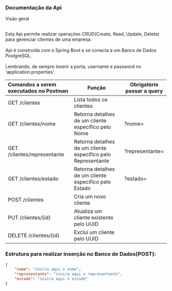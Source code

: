 ### Documentação da Api

Visão geral<br><br>

Esta Api permite realizar operações CRUD(Create, Read, Update, Delete) para gerenciar clientes de uma empresa.
<br><br>
Api é construída com o Spring Boot e se conecta a um Banco de Dados PostgreSQL.
<br><br>
Lembrando, de sempre inserir a porta, username e password no 'application.properties'.



 Comandos a serem executados no Postman | Função                                                       | Obrigatório passar a query    |                                          
:---------------------------------------|--------------------------------------------------------------|-------------------------------|
| GET /clientes                          | Lista todos os clientes                                      |
| GET /clientes/nome                     | Retorna detalhes de um cliente específico pelo Nome          | ?nome=
| GET /clientes/representante            | Retorna detalhes de um cliente específico pelo Representante | ?representante=
| GET /clientes/estado                   | Retorna detalhes de um cliente específico pelo Estado        | ?estado=
| POST /clientes                         | Cria um novo cliente                                         | 
| PUT /clientes/{id}                     | Atualiza um cliente existente pelo UUID                      |
| DELETE /clientes/{id}                  | Exclui um cliente pelo UUID                                  |

### Estrutura para realizar inserção no Banco de Dados(POST):


```json
{
    "nome": "insira aqui o nome",
    "representante": "insira aqui o representante",
    "estado": "insira aqui o estado"
}
